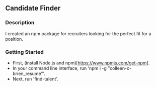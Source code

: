 ## Candidate Finder

### Description

I created an npm package for recruiters looking for the perfect fit for a position.

### Getting Started

- First, (install Node.js and npm)[https://www.npmjs.com/get-npm].
- In your command line interface, run 'npm i -g "colleen-o-brien_resume"'.
- Next, run 'find-talent'.
